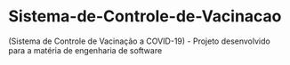 # Sistema-de-Controle-de-Vacinacao
(Sistema de Controle de Vacinação a COVID-19) - Projeto desenvolvido para a matéria de engenharia de software

